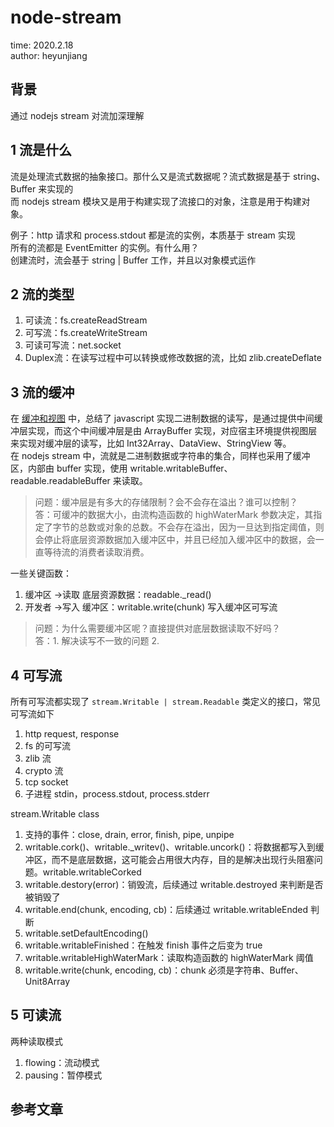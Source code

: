 # node-stream

time: 2020.2.18  
author: heyunjiang

## 背景

通过 nodejs stream 对流加深理解

## 1 流是什么

流是处理流式数据的抽象接口。那什么又是流式数据呢？流式数据是基于 string、Buffer 来实现的  
而 nodejs stream 模块又是用于构建实现了流接口的对象，注意是用于构建对象。

例子：http 请求和 process.stdout 都是流的实例，本质基于 stream 实现  
所有的流都是 EventEmitter 的实例。有什么用？  
创建流时，流会基于 string | Buffer 工作，并且以对象模式运作

## 2 流的类型

1. 可读流：fs.createReadStream
2. 可写流：fs.createWriteStream
3. 可读可写流：net.socket
4. Duplex流：在读写过程中可以转换或修改数据的流，比如 zlib.createDeflate

## 3 流的缓冲

在 [缓冲和视图](../es/es6-缓冲和视图.md) 中，总结了 javascript 实现二进制数据的读写，是通过提供中间缓冲层实现，而这个中间缓冲层是由 ArrayBuffer 实现，对应宿主环境提供视图层来实现对缓冲层的读写，比如 Int32Array、DataView、StringView 等。  
在 nodejs stream 中，流就是二进制数据或字符串的集合，同样也采用了缓冲区，内部由 buffer 实现，使用 writable.writableBuffer、readable.readableBuffer 来读取。

> 问题：缓冲层是有多大的存储限制？会不会存在溢出？谁可以控制？  
> 答：可缓冲的数据大小，由流构造函数的 highWaterMark 参数决定，其指定了字节的总数或对象的总数。不会存在溢出，因为一旦达到指定阈值，则会停止将底层资源数据加入缓冲区中，并且已经加入缓冲区中的数据，会一直等待流的消费者读取消费。

一些关键函数：  
1. 缓冲区 ->读取 底层资源数据：readable._read()
2. 开发者 ->写入 缓冲区：writable.write(chunk) 写入缓冲区可写流

> 问题：为什么需要缓冲区呢？直接提供对底层数据读取不好吗？  
> 答：1. 解决读写不一致的问题 2. 

## 4 可写流

所有可写流都实现了 `stream.Writable | stream.Readable` 类定义的接口，常见可写流如下  
1. http request, response
2. fs 的可写流
3. zlib 流
4. crypto 流
5. tcp socket
6. 子进程 stdin，process.stdout, process.stderr

stream.Writable class  
1. 支持的事件：close, drain, error, finish, pipe, unpipe
2. writable.cork()、writable._writev()、writable.uncork()：将数据都写入到缓冲区，而不是底层数据，这可能会占用很大内存，目的是解决出现行头阻塞问题。writable.writableCorked
3. writable.destory(error)：销毁流，后续通过 writable.destroyed 来判断是否被销毁了
4. writable.end(chunk, encoding, cb)：后续通过 writable.writableEnded 判断
5. writable.setDefaultEncoding()
6. writable.writableFinished：在触发 finish 事件之后变为 true
7. writable.writableHighWaterMark：读取构造函数的 highWaterMark 阈值
8. writable.write(chunk, encoding, cb)：chunk 必须是字符串、Buffer、Unit8Array

## 5 可读流

两种读取模式  
1. flowing：流动模式
2. pausing：暂停模式

## 参考文章
